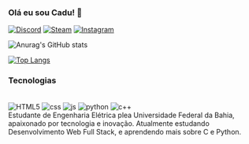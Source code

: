 
### Olá eu sou Cadu! 👋

[![Discord](https://img.shields.io/badge/Discord-7289DA?style=for-the-badge&logo=discord&logoColor=white)](https://discord.com/users/1105023029014097920)
[![Steam](https://img.shields.io/badge/Steam-000000?style=for-the-badge&logo=steam&logoColor=white)](https://steamcommunity.com/id/cadiviiiiiiiiiiis/)
[![Instagram](https://img.shields.io/badge/Instagram-E4405F?style=for-the-badge&logo=instagram&logoColor=white)](https://www.instagram.com/educarl0s/)

![Anurag's GitHub stats](https://github-readme-stats.vercel.app/api?username=VoIkmer&show_icons=true&theme=onedark)

[![Top Langs](https://github-readme-stats.vercel.app/api/top-langs/?username=VoIkmer&layout=compact)](https://github.com/anuraghazra/github-readme-stats)

### Tecnologias

<div style = "display: inline-block"><br/>
<img align="center" alt="HTML5" src="https://img.shields.io/badge/HTML5-E34F26?style=for-the-badge&logo=html5&logoColor=white" />
<img align="center" alt="css" src="https://img.shields.io/badge/CSS3-1572B6?style=for-the-badge&logo=css3&logoColor=white" />
<img align="center" alt="js" src="https://img.shields.io/badge/JavaScript-F7DF1E?style=for-the-badge&logo=javascript&logoColor=black" />
<img align="center" alt="python" src="https://img.shields.io/badge/Python-14354C?style=for-the-badge&logo=python&logoColor=white" />
<img align="center" alt="c++" src="    https://img.shields.io/badge/C%2B%2B-00599C?style=for-the-badge&logo=c%2B%2B&logoColor=white" />
</div>

<br/>
Estudante de Engenharia Elétrica plea Universidade Federal da Bahia, apaixonado por tecnologia e inovação. Atualmente estudando Desenvolvimento Web Full Stack, e aprendendo mais sobre C e Python.
